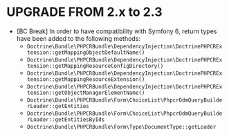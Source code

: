 UPGRADE FROM 2.x to 2.3
=======================

* [BC Break] In order to have compatibility with Symfony 6, return types have been added to the following methods:
    * `Doctrine\Bundle\PHPCRBundle\DependencyInjection\DoctrinePHPCRExtension::getMappingObjectDefaultName()`
    * `Doctrine\Bundle\PHPCRBundle\DependencyInjection\DoctrinePHPCRExtension::getMappingResourceConfigDirectory()`
    * `Doctrine\Bundle\PHPCRBundle\DependencyInjection\DoctrinePHPCRExtension::getMappingResourceExtension()`
    * `Doctrine\Bundle\PHPCRBundle\DependencyInjection\DoctrinePHPCRExtension::getObjectManagerElementName()`
    * `Doctrine\Bundle\PHPCRBundle\Form\ChoiceList\PhpcrOdmQueryBuilderLoader::getEntities`
    * `Doctrine\Bundle\PHPCRBundle\Form\ChoiceList\PhpcrOdmQueryBuilderLoader::getEntitiesByIds`
    * `Doctrine\Bundle\PHPCRBundle\Form\Type\DocumentType::getLoader`
